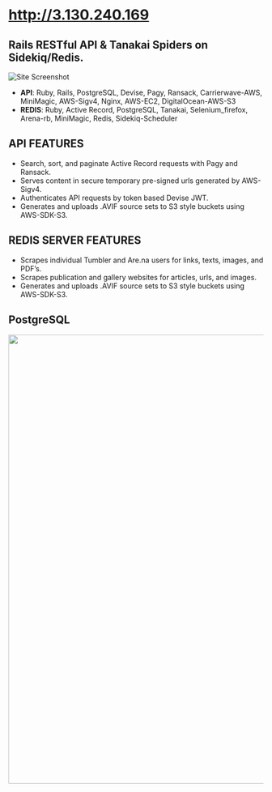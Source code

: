 http://3.130.240.169
=======
Rails RESTful API & Tanakai Spiders on Sidekiq/Redis.
-----------
![Site Screenshot](https://crystal-hair.nyc3.cdn.digitaloceanspaces.com/sitedemo.gif)

- <strong>API</strong>: Ruby, Rails, PostgreSQL, Devise, Pagy, Ransack, Carrierwave-AWS, MiniMagic, AWS-Sigv4, Nginx, AWS-EC2, DigitalOcean-AWS-S3
- <strong>REDIS</strong>: Ruby, Active Record, PostgreSQL, Tanakai, Selenium_firefox, Arena-rb, MiniMagic, Redis, Sidekiq-Scheduler

## API FEATURES
- Search, sort, and paginate Active Record requests with Pagy and Ransack.
- Serves content in secure temporary pre-signed urls generated by AWS-Sigv4.
- Authenticates API requests by token based Devise JWT.
- Generates and uploads .AVIF source sets to S3 style buckets using AWS-SDK-S3.

## REDIS SERVER FEATURES
- Scrapes individual Tumbler and Are.na users for links, texts, images, and PDF’s.
- Scrapes publication and gallery websites for articles, urls, and images.
- Generates and uploads .AVIF source sets to S3 style buckets using AWS-SDK-S3.

## PostgreSQL
<img src="https://crystal-hair.nyc3.cdn.digitaloceanspaces.com/dbdesigns.png" width="887" >
